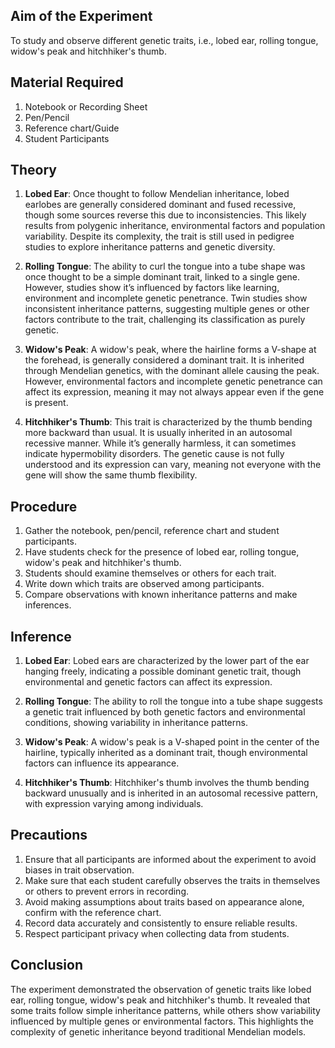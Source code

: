 ## Aim of the Experiment 
To study and observe different genetic traits, i.e., lobed ear, rolling tongue, widow's peak and hitchhiker's thumb. 

## Material Required 
1. Notebook or Recording Sheet 
2. Pen/Pencil
3. Reference chart/Guide 
4. Student Participants 

## Theory 
1. **Lobed Ear**: Once thought to follow Mendelian inheritance, lobed earlobes are generally considered dominant and fused recessive, though some sources reverse this due to inconsistencies. This likely results from polygenic inheritance, environmental factors and population variability. Despite its complexity, the trait is still used in pedigree studies to explore inheritance patterns and genetic diversity.

2. **Rolling Tongue**: The ability to curl the tongue into a tube shape was once thought to be a simple dominant trait, linked to a single gene. However, studies show it’s influenced by factors like learning, environment and incomplete genetic penetrance. Twin studies show inconsistent inheritance patterns, suggesting multiple genes or other factors contribute to the trait, challenging its classification as purely genetic.

3. **Widow's Peak**: A widow's peak, where the hairline forms a V-shape at the forehead, is generally considered a dominant trait. It is inherited through Mendelian genetics, with the dominant allele causing the peak. However, environmental factors and incomplete genetic penetrance can affect its expression, meaning it may not always appear even if the gene is present.

4. **Hitchhiker's Thumb**: This trait is characterized by the thumb bending more backward than usual. It is usually inherited in an autosomal recessive manner. While it’s generally harmless, it can sometimes indicate hypermobility disorders. The genetic cause is not fully understood and its expression can vary, meaning not everyone with the gene will show the same thumb flexibility.

## Procedure 
1. Gather the notebook, pen/pencil, reference chart and student participants.
2. Have students check for the presence of lobed ear, rolling tongue, widow's peak and hitchhiker's thumb.
3. Students should examine themselves or others for each trait.
4. Write down which traits are observed among participants.
5. Compare observations with known inheritance patterns and make inferences.

## Inference 
1. **Lobed Ear**: Lobed ears are characterized by the lower part of the ear hanging freely, indicating a possible dominant genetic trait, though environmental and genetic factors can affect its expression.

2. **Rolling Tongue**: The ability to roll the tongue into a tube shape suggests a genetic trait influenced by both genetic factors and environmental conditions, showing variability in inheritance patterns.

3. **Widow's Peak**: A widow's peak is a V-shaped point in the center of the hairline, typically inherited as a dominant trait, though environmental factors can influence its appearance.

4. **Hitchhiker's Thumb**: Hitchhiker's thumb involves the thumb bending backward unusually and is inherited in an autosomal recessive pattern, with expression varying among individuals.

## Precautions 
1. Ensure that all participants are informed about the experiment to avoid biases in trait observation.
2. Make sure that each student carefully observes the traits in themselves or others to prevent errors in recording.
3. Avoid making assumptions about traits based on appearance alone, confirm with the reference chart.
4. Record data accurately and consistently to ensure reliable results.
5. Respect participant privacy when collecting data from students.

## Conclusion 
The experiment demonstrated the observation of genetic traits like lobed ear, rolling tongue, widow's peak and hitchhiker's thumb. It revealed that some traits follow simple inheritance patterns, while others show variability influenced by multiple genes or environmental factors. This highlights the complexity of genetic inheritance beyond traditional Mendelian models.